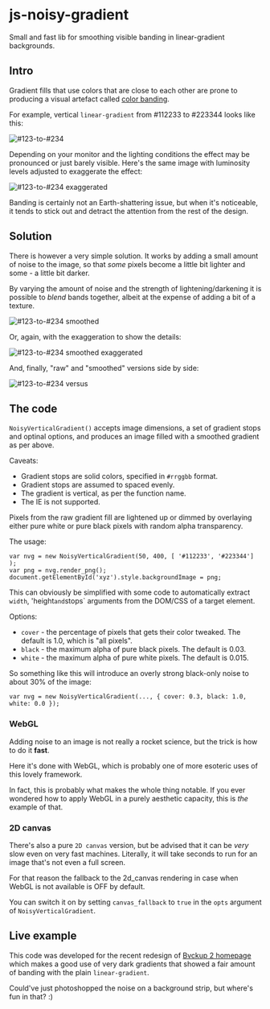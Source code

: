 # js-noisy-gradient
Small and fast lib for smoothing visible banding in linear-gradient backgrounds.

## Intro ##

Gradient fills that use colors that are close to each other are prone
to producing a visual artefact called [color banding](https://en.wikipedia.org/wiki/Colour_banding).

For example, vertical `linear-gradient` from #112233 to #223344 looks like this:

![#123-to-#234](gradient-raw.png)

Depending on your monitor and the lighting conditions the effect may be pronounced or just barely visible. 
Here's the same image with luminosity levels adjusted to exaggerate the effect:

![#123-to-#234 exaggerated](gradient-raw-ex.png)

Banding is certainly not an Earth-shattering issue, but when it's noticeable,
it tends to stick out and detract the attention from the rest of the design.

## Solution ##

There is however a very simple solution. It works by adding a small amount
of noise to the image, so that _some_ pixels become a little bit lighter
and some - a little bit darker.

By varying the amount of noise and the strength of lightening/darkening
it is possible to _blend_ bands together, albeit at the expense of adding
a bit of a texture.

![#123-to-#234 smoothed](gradient-smoothed.png)

Or, again, with the exaggeration to show the details:

![#123-to-#234 smoothed exaggerated](gradient-smoothed-ex.png)

And, finally, "raw" and "smoothed" versions side by side:

![#123-to-#234 versus](gradient-raw-vs-smoothed.png)

## The code ##

`NoisyVerticalGradient()` accepts image dimensions, a set of gradient 
stops and optinal options, and produces an image filled with a 
smoothed gradient as per above.

Caveats:
* Gradient stops are solid colors, specified in `#rrggbb` format.
* Gradient stops are assumed to spaced evenly.
* The gradient is vertical, as per the function name.
* The IE is not supported.

Pixels from the raw gradient fill are lightened up or dimmed by overlaying
either pure white or pure black pixels with random alpha transparency.

The usage:

    var nvg = new NoisyVerticalGradient(50, 400, [ '#112233', '#223344'] );
    var png = nvg.render_png();
    document.getElementById('xyz').style.backgroundImage = png;

This can obviously be simplified with some code to automatically
extract `width`, 'height` and `stops` arguments from the DOM/CSS
of a target element.

Options:

* `cover` - the percentage of pixels that gets their color tweaked. The default is 1.0, which is "all pixels".
* `black` - the maximum alpha of pure black pixels. The default is 0.03.
* `white` - the maximum alpha of pure white pixels. The default is 0.015.

So something like this will introduce an overly strong black-only
noise to about 30% of the image:

    var nvg = new NoisyVerticalGradient(..., { cover: 0.3, black: 1.0, white: 0.0 });

### WebGL ###

Adding noise to an image is not really a rocket science, but the 
trick is how to do it **fast**.

Here it's done with WebGL, which is probably one of more esoteric
uses of this lovely framework.

In fact, this is probably what makes the whole thing notable.
If you ever wondered how to apply WebGL in a purely aesthetic
capacity, this is *the* example of that.

### 2D canvas ###

There's also a pure `2D canvas` version, but be advised that it
can be *very* slow even on very fast machines. Literally, it will
take seconds to run for an image that's not even a full screen.

For that reason the fallback to the 2d_canvas rendering in case
when WebGL is not available is OFF by default.

You can switch it on by setting `canvas_fallback` to `true` in 
the `opts` argument of `NoisyVerticalGradient`.

## Live example ##

This code was developed for the recent redesign of 
[Bvckup 2 homepage](https://bvckup2.com) which makes a good use 
of very dark gradients that showed a fair amount of banding with 
the plain `linear-gradient`.

Could've just photoshopped the noise on a background strip, but
where's fun in that? :)
